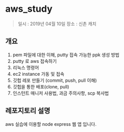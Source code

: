 # aws_study
> 일시 : 2019년 04월 10일
> 장소 : 신촌 캐치

## 개요

1. pem 파일에 대한 이해, putty 접속 가능한 ppk 생성 방법
2. putty 로 aws 접속하기
3. 리눅스 명령어
4. ec2 instance 가동 및 접속
5. 깃헙 레포 만들기 (commit, push, pull 이해)
6. 깃헙을 통한 배포(clone, pull)
7. 인스턴트 매니저 사용법, 과금 주의사항, scp 복사법

## 레포지토리 설명

aws 실습에 이용할 node express 웹 앱 입니다.
